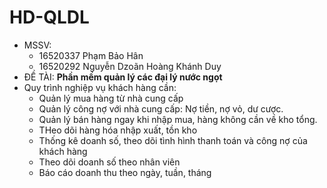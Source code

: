 # HD-QLDL
- MSSV:
  - 16520337 Phạm Bảo Hân
  - 16520292 Nguyễn Dzoãn Hoàng Khánh Duy 
- ĐỀ TÀI: **Phần mềm quản lý các đại lý nước ngọt**
- Quy trình nghiệp vụ khách hàng cần:
  - Quản lý mua hàng từ nhà cung cấp 
  - Quản lý công nợ với nhà cung cấp: Nợ tiền, nợ vỏ, dư cược.
  - Quản lý bán hàng ngay khi nhập mua, hàng không cần về kho tổng.
  - THeo dõi hàng hóa nhập xuất, tồn kho
  - Thống kê doanh số, theo dõi tình hình thanh toán và công nợ của khách hàng
  - Theo dõi doanh số theo nhân viên
  - Báo cáo doanh thu theo ngày, tuần, tháng
